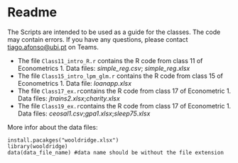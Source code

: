 # Readme

The Scripts are intended to be used as a guide for the classes.
The code may contain errors. If you have any questions, please contact tiago.afonso@ubi.pt on Teams.

- The file `Class11_intro_R.r` contains the R code from class 11 of Econometrics 1. Data files: *simple_reg.csv*; *simple_reg.xlsx*
- The file `Class15_intro_lpm_glm.r` contains the R code from class 15 of Econometrics 1. Data file: *loanapp.xlsx* 
- The file `Class17_ex.r`contains the R code from class 17 of Econometric 1. Data files: *jtrains2.xlsx*;*charity.xlsx*
- The file `Class19_ex.r`contains the R code from class 17 of Econometric 1. Data files: *ceosal1.csv*;*gpa1.xlsx*;*sleep75.xlsx*

More infor about the data files:

```{r}
install.pacakges("wooldridge.xlsx")
library(wooldridge)
data(data_file_name) #data name should be without the file extension
```
